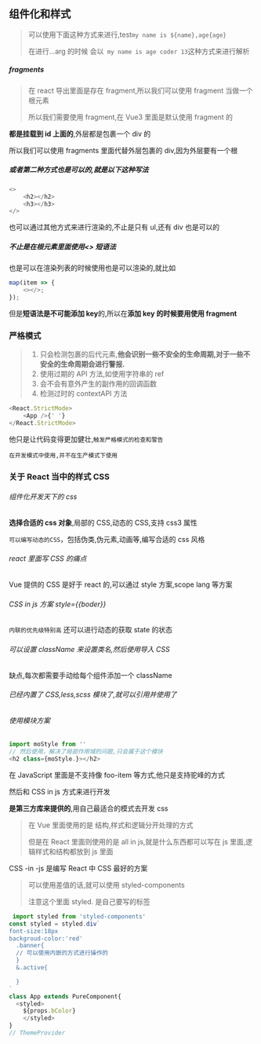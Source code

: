 ## 组件化和样式

> 可以使用下面这种方式来进行,test`my name is ${name},age{age}`
>
> 在进行...arg 的时候 会以` my name is age coder 13`这种方式来进行解析

##### fragments

> 在 react 导出里面是存在 fragment,所以我们可以使用 fragment 当做一个根元素
>
> 所以我们需要使用 fragment,在 Vue3 里面是默认使用 fragment 的

**都是挂载到 id 上面的**,外层都是包裹一个 div 的

所以我们可以使用 fragments 里面代替外层包裹的 div,因为外层要有一个根

##### 或者第二种方式也是可以的,就是以下这种写法

```js
<>
	<h2></h2>
	<h3></h3>
</>
```

也可以通过其他方式来进行渲染的,不止是只有 ul,还有 div 也是可以的

##### 不止是在根元素里面使用<> 短语法

也是可以在渲染列表的时候使用也是可以渲染的,就比如

```js
map(item => {
	<></>;
});
```

但是**短语法是不可能添加 key**的,所以在**添加 key 的时候要用使用 fragment**

### 严格模式

> 1. 只会检测包裹的后代元素,**他会识别一些不安全的生命周期,对于一些不安全的生命周期会进行警报.**
> 2. 使用过期的 API 方法,如使用字符串的 ref
> 3. 会不会有意外产生的副作用的回调函数
> 4. 检测过时的 contextAPI 方法

```js
<React.StrictMode>
	<App />{' '}
</React.StrictMode>
```

他只是让代码变得更加健壮,`触发严格模式的检查和警告`

`在开发模式中使用,并不在生产模式下使用`

### 关于 React 当中的样式 CSS

###### 组件化开发天下的 css

**选择合适的 css 对象**,局部的 CSS,动态的 CSS,支持 css3 属性

`可以编写动态的CSS`，包括伪类,伪元素,动画等,编写合适的 css 风格

###### react 里面写 CSS 的痛点

Vue 提供的 CSS 是好于 react 的,可以通过 style 方案,scope lang 等方案

###### CSS in js 方案 style={{boder}}

`内联的优先级特别高` 还可以进行动态的获取 state 的状态

###### 可以设置 className 来设置类名,然后使用导入 CSS

缺点,每次都需要手动给每个组件添加一个 className

###### 已经内置了 CSS,less,scss 模块了,就可以引用并使用了

###### 使用模块方案

```js
import moStyle from ''
// 然后使用，解决了局部作用域的问题,只会属于这个模块
<h2 class={moStyle.}></h2>
```

在 JavaScript 里面是不支持像 foo-item 等方式,他只是支持驼峰的方式

然后和 CSS in js 方式来进行开发

**是第三方库来提供的**,用自己最适合的模式去开发 css

> 在 Vue 里面使用的是 结构,样式和逻辑分开处理的方式
>
> 但是在 React 里面则使用的是 all in js,就是什么东西都可以写在 js 里面,逻辑样式和结构都放到 js 里面

CSS -in -js 是编写 React 中 CSS 最好的方案

> 可以使用差值的话,就可以使用 styled-components
>
> 注意这个里面 styled. 是自己要写的标签

```js
 import styled from 'styled-components'
const styled = styled.div`
font-size:18px
backgroud-color:'red'
  .banner{
  // 可以使用内嵌的方式进行操作的
  }
  &.active{

  }
`
class App extends PureComponent{
  <styled>
    ${props.bColor}
    </styled>
}
// ThemeProvider
```
